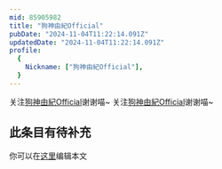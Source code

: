```yaml
---
mid: 85905982
title: "狗神由紀Official"
pubDate: "2024-11-04T11:22:14.091Z"
updatedDate: "2024-11-04T11:22:14.091Z"
profile:
  {
    Nickname: ["狗神由紀Official"],
  }
---
```


关注[狗神由紀Official](https://space.bilibili.com/85905982)谢谢喵~ 关注[狗神由紀Official](https://space.bilibili.com/85905982)谢谢喵~

## 此条目有待补充
你可以在[这里](https://github.com/Yuhanawa/VTuber.ICU-Content/edit/master/v/狗神由紀Official/index.md)编辑本文
